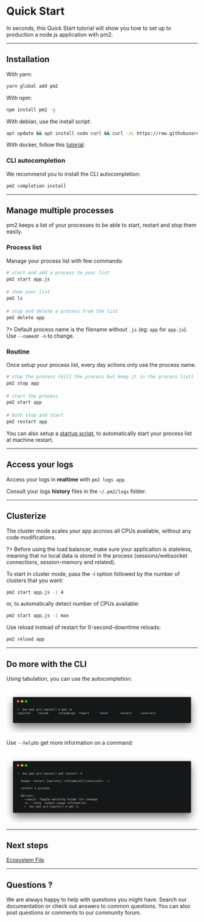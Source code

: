 # Quick Start

In seconds, this Quick Start tutorial will show you how to set up to production a node.js application with pm2.

---

## Installation

With yarn:
```bash
yarn global add pm2
```

With npm:
```bash
npm install pm2 -g
```

With debian, use the install script:

```bash
apt update && apt install sudo curl && curl -sL https://raw.githubusercontent.com/Unitech/pm2/master/packager/setup.deb.sh | sudo -E bash -
```

With docker, follow this [tutorial](/runtime/integration/docker.md).

### CLI autocompletion

We recommend you to install the CLI autocompletion:

```bash
pm2 completion install
```

---

## Manage multiple processes

pm2 keeps a list of your processes to be able to start, restart and stop them easily.

### Process list

Manage your process list with few commands:

```bash
# start and add a process to your list
pm2 start app.js

# show your list
pm2 ls

# stop and delete a process from the list
pm2 delete app
```

?> Default process name is the filename without `.js` (eg: `app` for `app.js`). Use `--name`or `-n` to change.

### Routine

Once setup your process list, every day actions only use the process name.

```bash
# stop the process (kill the process but keep it in the process list)
pm2 stop app

# start the process
pm2 start app

# both stop and start
pm2 restart app
```

You can also setup a [startup script](/runtime/guide/installation?id=install-a-startup-script), to automatically start your process list at machine restart.

---

## Access your logs

Access your logs in **realtime** with `pm2 logs app`.

Consult your logs **history** files in the `~/.pm2/logs` folder.

---

## Clusterize

The cluster mode scales your app accross all CPUs available, without any code modifications.

?> Before using the load balancer, make sure your application is stateless, meaning that no local data is stored in the process (sessions/websocket connections, session-memory and related).

To start in cluster mode, pass the -i option followed by the number of clusters that you want:

```bash
pm2 start app.js -i 4
```

or, to automatically detect number of CPUs available:

```bash
pm2 start app.js -i max
```

Use reload instead of restart for 0-second-downtime reloads:

```bash
pm2 reload app
```

---

## Do more with the CLI

Using tabulation, you can use the autocompletion:

![pm2 listing](/runtime/overview/autocomplete.png)

Use `--help`to get more information on a command:

![pm2 listing](/runtime/overview/help.png)

---

## Next steps

[Ecosystem File](/runtime/guide/ecosystem-file.md)

---

## Questions ?

We are always happy to help with questions you might have. Search our documentation or check out answers to common questions. You can also post questions or comments to our community forum.




